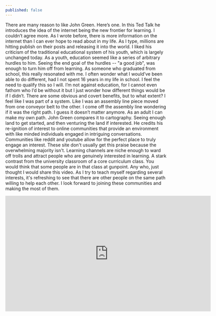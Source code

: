 ```yaml
---
published: false
---
```


There are many reason to like John Green. Here’s one. In this Ted Talk he introduces the idea of the internet being the new frontier for learning. I couldn’t agree more. As I wrote before, there is more information on the internet than I can ever hope to read about in my life. As I type, millions are hitting publish on their posts and releasing it into the world. I liked his criticism of the traditional educational system of his youth, which is largely unchanged today. As a youth, education seemed like a series of arbitrary hurdles to him. Seeing the end goal of the hurdles -- "a good job", was enough to turn him off from learning. As someone who graduated from school, this really resonated with me. I often wonder what I would’ve been able to do different, had I not spent 16 years in my life in school. I feel the need to qualify this so I will. I’m not against education, for I cannot even fathom who I’d be without it but I just wonder how different things would be if I didn’t. There are some obvious and covert benefits, but to what extent? I feel like I was part of a system. Like I was an assembly line piece moved from one conveyor belt to the other. I come off the assembly line wondering if it was the right path. I guess it doesn’t matter anymore. As an adult I can make my own path. John Green compares it to cartography. Seeing enough land to get started, and then venturing the land if interested. He credits his re-ignition of interest to online communities that provide an environment with like minded individuals engaged in intriguing conversations. Communities like reddit and youtube allow for the perfect place to truly engage an interest. These site don't usually get this praise because the overwhelming majority isn't. Learning channels are niche enough to ward off trolls and attract people who are genuinely interested in learning. A stark contrast from the university classroom of a core curriculum class. You would think that some people are in that class at gunpoint. Any who, just thought I would share this video. As I try to teach myself regarding several interests, it's refreshing to see that there are other people on the same path willing to help each other. I look forward to joining these communities and making the most of them.

<iframe src="https://embed-ssl.ted.com/talks/john_green_the_nerd_s_guide_to_learning_everything_online.html" width="640" height="360" frameborder="0" scrolling="no" webkitAllowFullScreen mozallowfullscreen allowFullScreen></iframe>


